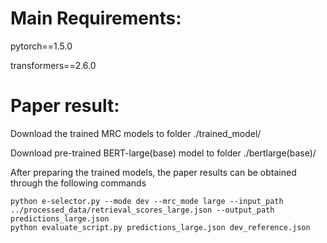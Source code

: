 # Main Requirements:
pytorch==1.5.0

transformers==2.6.0

# Paper result:
Download the trained MRC models to folder ./trained_model/

Download pre-trained BERT-large(base) model to folder ./bertlarge(base)/

After preparing the trained models, the paper results can be obtained through the following commands


    python e-selector.py --mode dev --mrc_mode large --input_path ../processed_data/retrieval_scores_large.json --output_path predictions_large.json
    python evaluate_script.py predictions_large.json dev_reference.json
